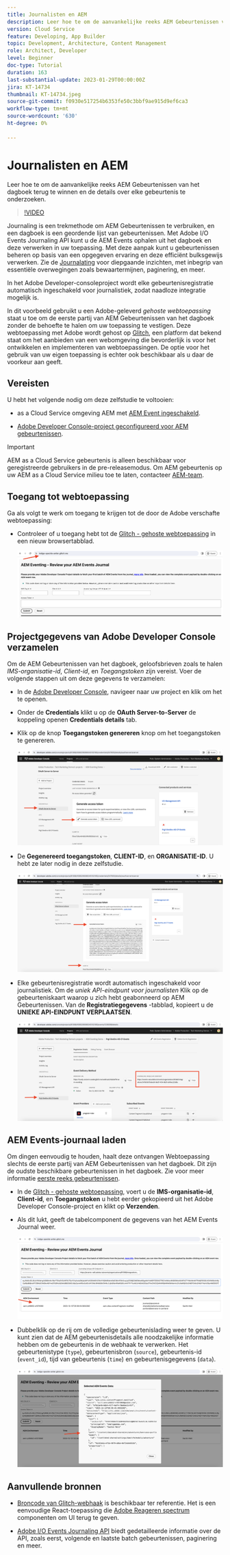 ```yaml
---
title: Journalisten en AEM
description: Leer hoe te om de aanvankelijke reeks AEM Gebeurtenissen van het dagboek terug te winnen en de details over elke gebeurtenis te onderzoeken.
version: Cloud Service
feature: Developing, App Builder
topic: Development, Architecture, Content Management
role: Architect, Developer
level: Beginner
doc-type: Tutorial
duration: 163
last-substantial-update: 2023-01-29T00:00:00Z
jira: KT-14734
thumbnail: KT-14734.jpeg
source-git-commit: f0930e517254b6353fe50c3bbf9ae915d9ef6ca3
workflow-type: tm+mt
source-wordcount: '630'
ht-degree: 0%

---
```



# Journalisten en AEM

Leer hoe te om de aanvankelijke reeks AEM Gebeurtenissen van het dagboek terug te winnen en de details over elke gebeurtenis te onderzoeken.

>[!VIDEO](https://video.tv.adobe.com/v/3427052?quality=12&learn=on)

Journaling is een trekmethode om AEM Gebeurtenissen te verbruiken, en een dagboek is een geordende lijst van gebeurtenissen. Met Adobe I/O Events Journaling API kunt u de AEM Events ophalen uit het dagboek en deze verwerken in uw toepassing. Met deze aanpak kunt u gebeurtenissen beheren op basis van een opgegeven ervaring en deze efficiënt bulksgewijs verwerken. Zie de [Journalating](https://developer.adobe.com/events/docs/guides/journaling_intro/) voor diepgaande inzichten, met inbegrip van essentiële overwegingen zoals bewaartermijnen, paginering, en meer.

In het Adobe Developer-consoleproject wordt elke gebeurtenisregistratie automatisch ingeschakeld voor journalistiek, zodat naadloze integratie mogelijk is.

In dit voorbeeld gebruikt u een Adobe-geleverd _gehoste webtoepassing_ staat u toe om de eerste partij van AEM Gebeurtenissen van het dagboek zonder de behoefte te halen om uw toepassing te vestigen. Deze webtoepassing met Adobe wordt gehost op [Glitch](https://glitch.com/), een platform dat bekend staat om het aanbieden van een webomgeving die bevorderlijk is voor het ontwikkelen en implementeren van webtoepassingen. De optie voor het gebruik van uw eigen toepassing is echter ook beschikbaar als u daar de voorkeur aan geeft.

## Vereisten

U hebt het volgende nodig om deze zelfstudie te voltooien:

- as a Cloud Service omgeving AEM met [AEM Event ingeschakeld](https://developer.adobe.com/experience-cloud/experience-manager-apis/guides/events/#enable-aem-events-on-your-aem-cloud-service-environment).

- [Adobe Developer Console-project geconfigureerd voor AEM gebeurtenissen](https://developer.adobe.com/experience-cloud/experience-manager-apis/guides/events/#how-to-subscribe-to-aem-events-in-the-adobe-developer-console).

>[!IMPORTANT]
>
>AEM as a Cloud Service gebeurtenis is alleen beschikbaar voor geregistreerde gebruikers in de pre-releasemodus. Om AEM gebeurtenis op uw AEM as a Cloud Service milieu toe te laten, contacteer [AEM-team](mailto:grp-aem-events@adobe.com).

## Toegang tot webtoepassing

Ga als volgt te werk om toegang te krijgen tot de door de Adobe verschafte webtoepassing:

- Controleer of u toegang hebt tot de [Glitch - gehoste webtoepassing](https://indigo-speckle-antler.glitch.me/) in een nieuw browsertabblad.

  ![Glitch - gehoste webtoepassing](../assets/examples/journaling/glitch-hosted-web-application.png)

## Projectgegevens van Adobe Developer Console verzamelen

Om de AEM Gebeurtenissen van het dagboek, geloofsbrieven zoals te halen _IMS-organisatie-id_, _Client-id_, en _Toegangstoken_ zijn vereist. Voer de volgende stappen uit om deze gegevens te verzamelen:

- In de [Adobe Developer Console](https://developer.adobe.com), navigeer naar uw project en klik om het te openen.

- Onder de **Credentials** klikt u op de **OAuth Server-to-Server** de koppeling openen **Credentials details** tab.

- Klik op de knop **Toegangstoken genereren** knop om het toegangstoken te genereren.

  ![Toegangstoken genereren voor Adobe Developer-consolProject](../assets/examples/journaling/adobe-developer-console-project-generate-access-token.png)

- De **Gegenereerd toegangstoken**, **CLIENT-ID**, en **ORGANISATIE-ID**. U hebt ze later nodig in deze zelfstudie.

  ![Referenties van Adobe Developer Console-projectkopie](../assets/examples/journaling/adobe-developer-console-project-copy-credentials.png)

- Elke gebeurtenisregistratie wordt automatisch ingeschakeld voor journalistiek. Om de _uniek API-eindpunt voor journalisten_ Klik op de gebeurteniskaart waarop u zich hebt geabonneerd op AEM Gebeurtenissen. Van de **Registratiegegevens** -tabblad, kopieert u de **UNIEKE API-EINDPUNT VERPLAATSEN**.

  ![Adobe Developer Console Project Events Card](../assets/examples/journaling/adobe-developer-console-project-events-card.png)

## AEM Events-journaal laden

Om dingen eenvoudig te houden, haalt deze ontvangen Webtoepassing slechts de eerste partij van AEM Gebeurtenissen van het dagboek. Dit zijn de oudste beschikbare gebeurtenissen in het dagboek. Zie voor meer informatie [eerste reeks gebeurtenissen](https://developer.adobe.com/events/docs/guides/api/journaling_api/#fetching-your-first-batch-of-events-from-the-journal).

- In de [Glitch - gehoste webtoepassing](https://indigo-speckle-antler.glitch.me/), voert u de **IMS-organisatie-id**, **Client-id**, en **Toegangstoken** u hebt eerder gekopieerd uit het Adobe Developer Console-project en klikt op **Verzenden**.

- Als dit lukt, geeft de tabelcomponent de gegevens van het AEM Events Journal weer.

  ![AEM Events Journal-gegevens](../assets/examples/journaling/load-journal.png)

- Dubbelklik op de rij om de volledige gebeurtenislading weer te geven. U kunt zien dat de AEM gebeurtenisdetails alle noodzakelijke informatie hebben om de gebeurtenis in de webhaak te verwerken. Het gebeurtenistype (`type`), gebeurtenisbron (`source`), gebeurtenis-id (`event_id`), tijd van gebeurtenis (`time`) en gebeurtenisgegevens (`data`).

  ![AEM gebeurtenis Payload voltooien](../assets/examples/journaling/complete-journal-data.png)

## Aanvullende bronnen

- [Broncode van Glitch-webhaak](https://glitch.com/edit/#!/indigo-speckle-antler) is beschikbaar ter referentie. Het is een eenvoudige React-toepassing die [Adobe Reageren spectrum](https://react-spectrum.adobe.com/react-spectrum/index.html) componenten om UI terug te geven.

- [Adobe I/O Events Journaling API](https://developer.adobe.com/events/docs/guides/api/journaling_api/) biedt gedetailleerde informatie over de API, zoals eerst, volgende en laatste batch gebeurtenissen, paginering en meer.

